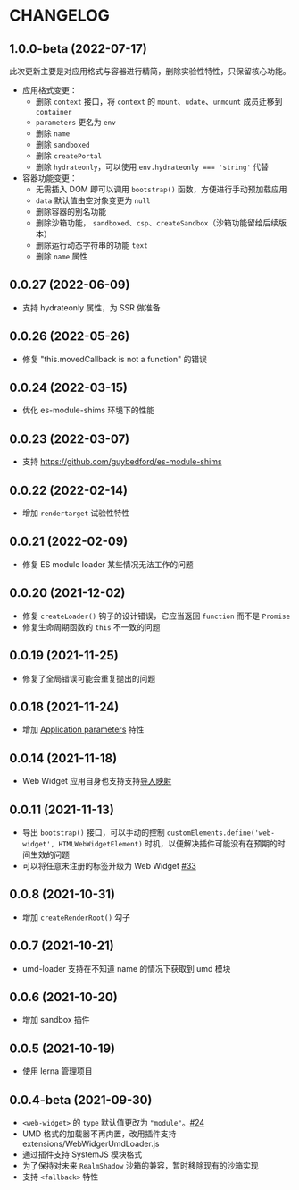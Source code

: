 # CHANGELOG

## 1.0.0-beta (2022-07-17)

此次更新主要是对应用格式与容器进行精简，删除实验性特性，只保留核心功能。

* 应用格式变更：
  * 删除 `context` 接口，将 `context` 的  `mount`、`udate`、`unmount` 成员迁移到 `container` 
  * `parameters` 更名为 `env`
  * 删除 `name`
  * 删除 `sandboxed`
  * 删除 `createPortal`
  * 删除 `hydrateonly`，可以使用 `env.hydrateonly === 'string'` 代替
* 容器功能变更：
  * 无需插入 DOM 即可以调用 `bootstrap()` 函数，方便进行手动预加载应用
  * `data` 默认值由空对象变更为 `null`
  * 删除容器的别名功能
  * 删除沙箱功能， `sandboxed`、`csp`、`createSandbox`（沙箱功能留给后续版本）
  * 删除运行动态字符串的功能 `text`
  * 删除 `name` 属性

## 0.0.27 (2022-06-09)

* 支持 hydrateonly 属性，为 SSR 做准备

## 0.0.26 (2022-05-26)

* 修复 "this.movedCallback is not a function" 的错误

## 0.0.24 (2022-03-15)

* 优化 es-module-shims 环境下的性能

## 0.0.23 (2022-03-07)

* 支持 https://github.com/guybedford/es-module-shims

## 0.0.22 (2022-02-14)

* 增加 `rendertarget` 试验性特性

## 0.0.21 (2022-02-09)

* 修复 ES module loader 某些情况无法工作的问题

## 0.0.20 (2021-12-02)

* 修复 `createLoader()` 钩子的设计错误，它应当返回 `function` 而不是 `Promise`
* 修复生命周期函数的 `this` 不一致的问题

## 0.0.19 (2021-11-25)

* 修复了全局错误可能会重复抛出的问题

## 0.0.18 (2021-11-24)

* 增加 [Application parameters](./rfcs/0005-application-parameters.md) 特性

## 0.0.14 (2021-11-18)

* Web Widget 应用自身也支持支持[导入映射](https://github.com/WICG/import-maps)

## 0.0.11 (2021-11-13)

* 导出 `bootstrap()` 接口，可以手动的控制 `customElements.define('web-widget', HTMLWebWidgetElement)` 时机，以便解决插件可能没有在预期的时间生效的问题
* 可以将任意未注册的标签升级为 Web Widget [#33](https://github.com/web-widget/web-widget/pull/33)

## 0.0.8 (2021-10-31)

* 增加 `createRenderRoot()` 勾子

## 0.0.7 (2021-10-21)

* umd-loader 支持在不知道 name 的情况下获取到 umd 模块

## 0.0.6 (2021-10-20)

* 增加 sandbox 插件

## 0.0.5 (2021-10-19)

* 使用 lerna 管理项目

## 0.0.4-beta (2021-09-30)

* `<web-widget>` 的 `type` 默认值更改为 `"module"`。[#24](https://github.com/web-widget/web-widget/issues/24)
* UMD 格式的加载器不再内置，改用插件支持 extensions/WebWidgerUmdLoader.js
* 通过插件支持 SystemJS 模块格式
* 为了保持对未来 `RealmShadow` 沙箱的兼容，暂时移除现有的沙箱实现
* 支持 `<fallback>` 特性

